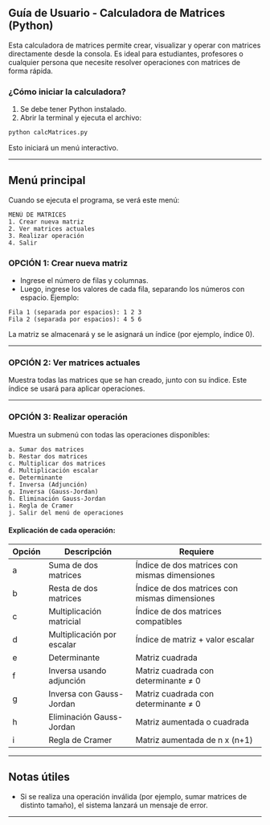 ## **Guía de Usuario - Calculadora de Matrices (Python)**

Esta calculadora de matrices permite crear, visualizar y operar con matrices directamente desde la consola. Es ideal para estudiantes, profesores o cualquier persona que necesite resolver operaciones con matrices de forma rápida.

### **¿Cómo iniciar la calculadora?**

1. Se debe tener Python instalado.
2. Abrir la terminal y ejecuta el archivo:

```bash
python calcMatrices.py
```

Esto iniciará un menú interactivo.

---

## **Menú principal**

Cuando se ejecuta el programa, se verá este menú:

```
MENÚ DE MATRICES
1. Crear nueva matriz
2. Ver matrices actuales
3. Realizar operación
4. Salir
```

### OPCIÓN 1: Crear nueva matriz

- Ingrese el número de filas y columnas.
- Luego, ingrese los valores de cada fila, separando los números con espacio. Ejemplo:

```
Fila 1 (separada por espacios): 1 2 3
Fila 2 (separada por espacios): 4 5 6
```

La matriz se almacenará y se le asignará un índice (por ejemplo, índice 0).

---

### OPCIÓN 2: Ver matrices actuales

Muestra todas las matrices que se han creado, junto con su índice. Este índice se usará para aplicar operaciones.

---

### OPCIÓN 3: Realizar operación

Muestra un submenú con todas las operaciones disponibles:

```
a. Sumar dos matrices
b. Restar dos matrices
c. Multiplicar dos matrices
d. Multiplicación escalar
e. Determinante
f. Inversa (Adjunción)
g. Inversa (Gauss-Jordan)
h. Eliminación Gauss-Jordan
i. Regla de Cramer
j. Salir del menú de operaciones
```

#### Explicación de cada operación:

| Opción | Descripción | Requiere |
|--------|-------------|----------|
| a | Suma de dos matrices | Índice de dos matrices con mismas dimensiones |
| b | Resta de dos matrices | Índice de dos matrices con mismas dimensiones |
| c | Multiplicación matricial | Índice de dos matrices compatibles |
| d | Multiplicación por escalar | Índice de matriz + valor escalar |
| e | Determinante | Matriz cuadrada |
| f | Inversa usando adjunción | Matriz cuadrada con determinante ≠ 0 |
| g | Inversa con Gauss-Jordan | Matriz cuadrada con determinante ≠ 0 |
| h | Eliminación Gauss-Jordan | Matriz aumentada o cuadrada |
| i | Regla de Cramer | Matriz aumentada de n x (n+1) |

---

## **Notas útiles**

- Si se realiza una operación inválida (por ejemplo, sumar matrices de distinto tamaño), el sistema lanzará un mensaje de error.

---
